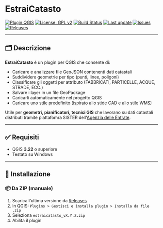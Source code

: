 # EstraiCatasto

[![Plugin QGIS](https://img.shields.io/badge/QGIS-3.22%2B-green.svg)](https://qgis.org)
[![License: GPL v2](https://img.shields.io/badge/license-GPL--2.0-blue.svg)](https://www.gnu.org/licenses/old-licenses/gpl-2.0.html)
[![Build Status](https://img.shields.io/badge/build-manual-blue.svg)]()
[![Last update](https://img.shields.io/github/last-commit/frateludovico/estraicatasto)](https://github.com/frateludovico/estraicatasto/commits/main)
[![Issues](https://img.shields.io/github/issues/frateludovico/estraicatasto)](https://github.com/frateludovico/estraicatasto/issues)
[![Releases](https://img.shields.io/github/v/release/frateludovico/estraicatasto)](https://github.com/frateludovico/estraicatasto/releases)

---

## 🗂️ Descrizione

**EstraiCatasto** è un plugin per QGIS che consente di:

- Caricare e analizzare file GeoJSON contenenti dati catastali
- Suddividere geometrie per tipo (punti, linee, poligoni)
- Classificare gli oggetti per attributo (FABBRICATI, PARTICELLE, ACQUE, STRADE, ECC.)
- Salvare i layer in un file GeoPackage
- Caricarli automaticamente nel progetto QGIS
- Caricare uno stile predefinito (ispirato allo stide CAD e allo stile WMS)

Utile per **geometri, pianificatori, tecnici GIS** che lavorano su dati catastali distributi tramite piattafomra SISTER dell'[Agenzia delle Entrate](https://iampe.agenziaentrate.gov.it/sam/UI/Login?realm=/agenziaentrate).

---

## ✅ Requisiti

- QGIS **3.22** o superiore
- Testato su Windows

---

## 🚀 Installazione

### 📦 Da ZIP (manuale)

1. Scarica l'ultima versione da [Releases](https://github.com/frateludovico/estraicatasto/releases)
2. In QGIS: `Plugins > Gestisci e installa plugin > Installa da file .zip`
3. Seleziona `estraicatasto_vX.Y.Z.zip`
4. Abilita il plugin

